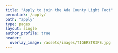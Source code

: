 ```yaml
---
title: "Apply to join the Ada County Light Foot"
permalink: /apply/
path: "apply"
type: pages
layout: single
author_profile: true
header:
  overlay_image: /assets/images/TIGERSTRIPE.jpg
---
```


<div class="typeform-widget" data-url="https://form.typeform.com/to/nu1hvRBd?typeform-medium=embed-snippet" style="width: 100%; height: 500px;"></div> <script> (function() { var qs,js,q,s,d=document, gi=d.getElementById, ce=d.createElement, gt=d.getElementsByTagName, id="typef_orm", b="https://embed.typeform.com/"; if(!gi.call(d,id)) { js=ce.call(d,"script"); js.id=id; js.src=b+"embed.js"; q=gt.call(d,"script")[0]; q.parentNode.insertBefore(js,q) } })() </script>
